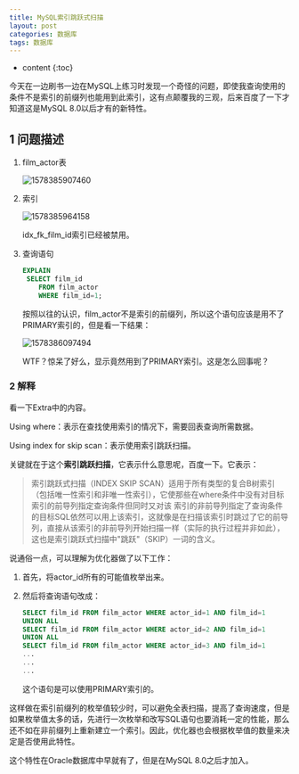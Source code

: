 ```yaml
---
title: MySQL索引跳跃式扫描
layout: post
categories: 数据库
tags: 数据库
---
```

* content
{:toc}


今天在一边刷书一边在MySQL上练习时发现一个奇怪的问题，即使我查询使用的条件不是索引的前缀列也能用到此索引，这有点颠覆我的三观，后来百度了一下才知道这是MySQL 8.0以后才有的新特性。



## 1 问题描述

1. film_actor表

   ![1578385907460](../images/2020-1-7-MySQL%E7%B4%A2%E5%BC%95%E8%B7%B3%E8%B7%83%E5%BC%8F%E6%89%AB%E6%8F%8F.assests/1578385907460.png)

2. 索引

   ![1578385964158](../images/2020-1-7-MySQL%E7%B4%A2%E5%BC%95%E8%B7%B3%E8%B7%83%E5%BC%8F%E6%89%AB%E6%8F%8F.assests/1578385964158.png)

   idx_fk_film_id索引已经被禁用。

3. 查询语句

   ```sql
   EXPLAIN
   	SELECT film_id
       FROM film_actor
       WHERE film_id=1;
   ```

   按照以往的认识，film_actor不是索引的前缀列，所以这个语句应该是用不了PRIMARY索引的，但是看一下结果：

   ![1578386097494](../images/2020-1-7-MySQL%E7%B4%A2%E5%BC%95%E8%B7%B3%E8%B7%83%E5%BC%8F%E6%89%AB%E6%8F%8F.assests/1578386097494.png)

   WTF？惊呆了好么，显示竟然用到了PRIMARY索引。这是怎么回事呢？

### 2 解释

看一下Extra中的内容。

Using where：表示在查找使用索引的情况下，需要回表查询所需数据。

Using index for skip scan：表示使用索引跳跃扫描。

关键就在于这个**索引跳跃扫描**，它表示什么意思呢，百度一下。它表示：

> 索引跳跃式扫描（INDEX SKIP SCAN）适用于所有类型的复合B树索引（包括唯一性索引和非唯一性索引），它使那些在where条件中没有对目标索引的前导列指定查询条件但同时又对该 索引的非前导列指定了查询条件的目标SQL依然可以用上该索引，这就像是在扫描该索引时跳过了它的前导列，直接从该索引的非前导列开始扫描一样（实际的执行过程并非如此），这也是索引跳跃式扫描中"跳跃"（SKIP）一词的含义。

说通俗一点，可以理解为优化器做了以下工作：

1. 首先，将actor_id所有的可能值枚举出来。

2. 然后将查询语句改成：

   ```sql
   SELECT film_id FROM film_actor WHERE actor_id=1 AND film_id=1
   UNION ALL
   SELECT film_id FROM film_actor WHERE actor_id=2 AND film_id=1
   UNION ALL
   SELECT film_id FROM film_actor WHERE actor_id=3 AND film_id=1
   ...
   ...
   ...
   ```

   这个语句是可以使用PRIMARY索引的。

这样做在索引前缀列的枚举值较少时，可以避免全表扫描，提高了查询速度，但是如果枚举值太多的话，先进行一次枚举和改写SQL语句也要消耗一定的性能，那么还不如在非前缀列上重新建立一个索引。因此，优化器也会根据枚举值的数量来决定是否使用此特性。

这个特性在Oracle数据库中早就有了，但是在MySQL 8.0之后才加入。